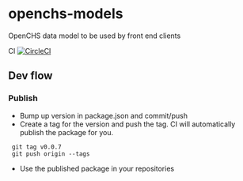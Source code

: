 # openchs-models

OpenCHS data model to be used by front end clients

CI [![CircleCI](https://circleci.com/gh/OpenCHS/openchs-models.svg?style=svg)](https://circleci.com/gh/OpenCHS/openchs-models)

## Dev flow



### Publish
 - Bump up version in package.json and commit/push
 - Create a tag for the version and push the tag. CI will automatically publish the package for you. 
 ```
  git tag v0.0.7
  git push origin --tags
 ```
 - Use the published package in your repositories
